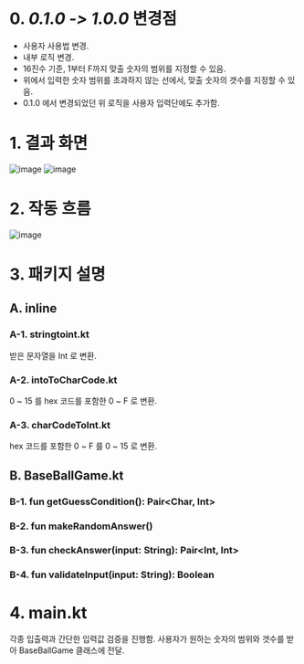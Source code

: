 # 0. _**0.1.0 -> 1.0.0**_ 변경점
- 사용자 사용법 변경.
- 내부 로직 변경.
- 16진수 기준, 1부터 F까지 맞출 숫자의 범위를 지정할 수 있음.
- 위에서 입력한 숫자 범위를 초과하지 않는 선에서, 맞출 숫자의 갯수를 지정할 수 있음.
- 0.1.0 에서 변경되었던 위 로직을 사용자 입력단에도 추가함.

# 1. 결과 화면
![image](https://github.com/ddalkyTokky/Kotlin_baseBall/assets/47583083/541e97bc-e88c-4166-af7a-7428fafa90a1)
![image](https://github.com/ddalkyTokky/Kotlin_baseBall/assets/47583083/015e2582-84f4-47fa-be72-096f8922ab9e)

# 2. 작동 흐름

![image](https://github.com/ddalkyTokky/Kotlin_baseBall/assets/47583083/3fb1740b-e398-468a-8d0c-f9e3a1e28629)

# 3. 패키지 설명

## A. inline
### A-1. stringtoint.kt
받은 문자열을 Int 로 변환.
### A-2. intoToCharCode.kt
0 ~ 15 를 hex 코드를 포함한 0 ~ F 로 변환.
### A-3. charCodeToInt.kt
hex 코드를 포함한 0 ~ F 를 0 ~ 15 로 변환.

## B. BaseBallGame.kt
### B-1. fun getGuessCondition(): Pair<Char, Int>
### B-2. fun makeRandomAnswer()
### B-3. fun checkAnswer(input: String): Pair<Int, Int>
### B-4. fun validateInput(input: String): Boolean

# 4. main.kt
각종 입출력과 간단한 입력값 검증을 진행함.
사용자가 원하는 숫자의 범위와 갯수를 받아 BaseBallGame 클래스에 전달.
